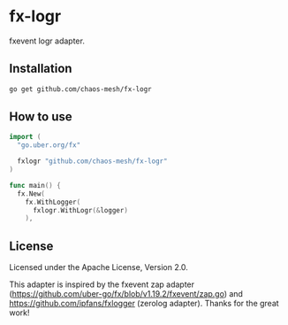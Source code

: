 # fx-logr

fxevent logr adapter.

## Installation

```bash
go get github.com/chaos-mesh/fx-logr
```

## How to use

```go
import (
  "go.uber.org/fx"

  fxlogr "github.com/chaos-mesh/fx-logr"
)

func main() {
  fx.New(
    fx.WithLogger(
      fxlogr.WithLogr(&logger)
    ),
```

## License

Licensed under the Apache License, Version 2.0.

This adapter is inspired by the fxevent zap adapter (<https://github.com/uber-go/fx/blob/v1.19.2/fxevent/zap.go>) and <https://github.com/ipfans/fxlogger> (zerolog adapter). Thanks for the great work!
